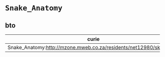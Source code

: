 # `Snake_Anatomy`

## bto

| curie                                                                |   usages | nodes                                             |
|----------------------------------------------------------------------|----------|---------------------------------------------------|
| Snake_Anatomy:http://mzone.mweb.co.za/residents/net12980/skulls.html |        1 | [BTO:0001440](https://bioregistry.io/BTO:0001440) |


